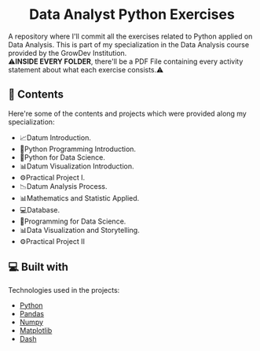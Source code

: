 <h1 align="center" id="title">Data Analyst Python Exercises</h1>

<p id="description">A repository where I'll commit all the exercises related to Python applied on Data Analysis. This is part of my specialization in the Data Analysis course provided by the GrowDev Institution.
<br>⚠️<b>INSIDE EVERY FOLDER</b>, there'll be a PDF File containing every activity statement about what each exercise consists.⚠️ </p>

  
  
<h2>🧐 Contents</h2>

Here're some of the contents and projects which were provided along my specialization:

*   📈Datum Introduction.
*   🐍Python Programming Introduction.
*   🐍Python for Data Science.
*   📊Datum Visualization Introduction.
*   ⚙️Practical Project I.
*   📉Datum Analysis Process.
*   📊Mathematics and Statistic Applied.
*   💻Database.
*   🐍Programming for Data Science.
*   📊Data Visualization and Storytelling.
*   ⚙️Practical Project II

  
  
<h2>💻 Built with</h2>

Technologies used in the projects:

*  <a href="https://www.python.org"> Python</a>
*  <a href="https://pandas.pydata.org"> Pandas</a>
*  <a href="https://numpy.org"> Numpy </a>
* <a href="https://matplotlib.org">Matplotlib </a>
* <a href="https://dash.plotly.com">  Dash </a>
